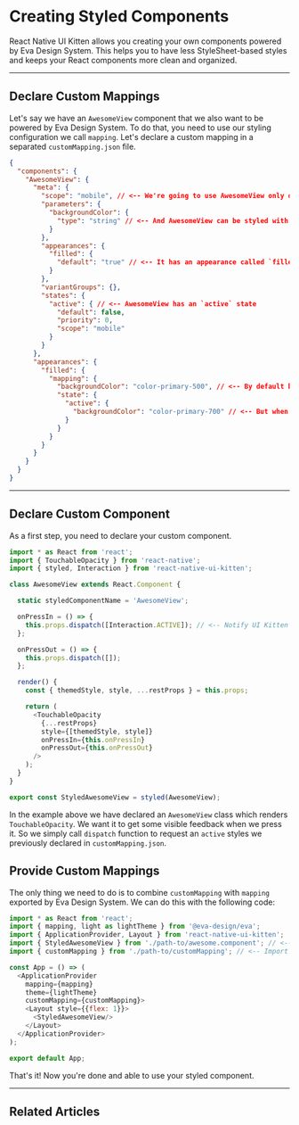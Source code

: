 # Creating Styled Components

React Native UI Kitten allows you creating your own components powered by Eva Design System. This helps you to have less StyleSheet-based styles and keeps your React components more clean and organized.

<hr>

## Declare Custom Mappings

Let's say we have an `AwesomeView` component that we also want to be powered by Eva Design System.
To do that, you need to use our styling configuration we call `mapping`.
Let's declare a custom mapping in a separated `customMapping.json` file.

```json
{
  "components": {
    "AwesomeView": {
      "meta": {
        "scope": "mobile", // <-- We're going to use AwesomeView only on mobile devices
        "parameters": {
          "backgroundColor": {
            "type": "string" // <-- And AwesomeView can be styled with `backgroundColor`
          }
        },
        "appearances": {
          "filled": {
            "default": "true" // <-- It has an appearance called `filled`, which is default
          }
        },
        "variantGroups": {},
        "states": {
          "active": { // <-- AwesomeView has an `active` state
            "default": false,
            "priority": 0,
            "scope": "mobile"
          }
        }
      },
      "appearances": {
        "filled": {
          "mapping": {
            "backgroundColor": "color-primary-500", // <-- By default backgroundColor is `color-primary-500`
            "state": {
              "active": {
                "backgroundColor": "color-primary-700" // <-- But when AwesomeView is active, it is `color-primary-700`
              }
            }
          }
        }
      }
    }
  }
}
```

<hr>

## Declare Custom Component

As a first step, you need to declare your custom component.

```js
import * as React from 'react';
import { TouchableOpacity } from 'react-native';
import { styled, Interaction } from 'react-native-ui-kitten';

class AwesomeView extends React.Component {

  static styledComponentName = 'AwesomeView';

  onPressIn = () => {    
    this.props.dispatch([Interaction.ACTIVE]); // <-- Notify UI Kitten on `AwesomeView` state change.
  };

  onPressOut = () => {
    this.props.dispatch([]);
  };

  render() {
    const { themedStyle, style, ...restProps } = this.props;

    return (
      <TouchableOpacity
        {...restProps}
        style={[themedStyle, style]}
        onPressIn={this.onPressIn}
        onPressOut={this.onPressOut}
      />
    );
  }
}

export const StyledAwesomeView = styled(AwesomeView);
```

In the example above we have declared an `AwesomeView` class which renders `TouchableOpacity`.
We want it to get some visible feedback when we press it. So we simply call `dispatch` function to request an `active` styles we previously declared in `customMapping.json`.

## Provide Custom Mappings

The only thing we need to do is to combine `customMapping` with `mapping` exported by Eva Design System. We can do this with the following code:

```js
import * as React from 'react';
import { mapping, light as lightTheme } from '@eva-design/eva';
import { ApplicationProvider, Layout } from 'react-native-ui-kitten';
import { StyledAwesomeView } from './path-to/awesome.component'; // <-- Import styled component
import { customMapping } from './path-to/customMapping'; // <-- Import `customMapping.json` and convert it to JavaScript object

const App = () => (
  <ApplicationProvider
    mapping={mapping}
    theme={lightTheme}
    customMapping={customMapping}>
    <Layout style={{flex: 1}}>
      <StyledAwesomeView/>
    </Layout>
  </ApplicationProvider>
);

export default App;
```

That's it! Now you're done and able to use your styled component.

<hr>

## Related Articles


